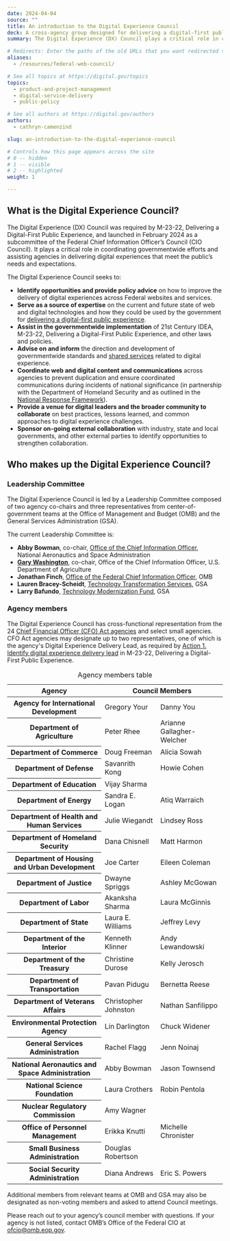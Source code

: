 ```yaml
---
date: 2024-04-04
source: ""
title: An introduction to the Digital Experience Council
deck: A cross-agency group designed for delivering a digital-first public experience
summary: The Digital Experience (DX) Council plays a critical role in coordinating governmentwide efforts and assisting agencies in delivering digital experiences that meet the public’s needs and expectations.

# Redirects: Enter the paths of the old URLs that you want redirected to this page.
aliases:
  - /resources/federal-web-council/

# See all topics at https://digital.gov/topics
topics:
  - product-and-project-management
  - digital-service-delivery
  - public-policy

# See all authors at https://digital.gov/authors
authors:
  - cathryn-camenzind

slug: an-introduction-to-the-digital-experience-council

# Controls how this page appears across the site
# 0 -- hidden
# 1 -- visible
# 2 -- highlighted
weight: 1

---
```


## What is the Digital Experience Council?

The Digital Experience (DX) Council was required by M-23-22, Delivering a Digital-First Public Experience, and launched in February 2024 as a subcommittee of the Federal Chief Information Officer’s Council (CIO Council). It plays a critical role in coordinating governmentwide efforts and assisting agencies in delivering digital experiences that meet the public’s needs and expectations.

The Digital Experience Council seeks to:

* **Identify opportunities and provide policy advice** on how to improve the delivery of digital experiences across Federal websites and services.
* **Serve as a source of expertise** on the current and future state of web and digital technologies and how they could be used by the government for [delivering a digital-first public experience](https://digital.gov/resources/delivering-digital-first-public-experience/).
* **Assist in the governmentwide implementation** of 21st Century IDEA, M-23-22, Delivering a Digital-First Public Experience, and other laws and policies.
* **Advise on and inform** the direction and development of governmentwide standards and [shared services](https://digital.gov/services/) related to digital experience.
* **Coordinate web and digital content and communications** across agencies to prevent duplication and ensure coordinated communications during incidents of national significance (in partnership with the Department of Homeland Security and as outlined in the [National Response Framework](https://www.fema.gov/emergency-managers/national-preparedness/frameworks/response)).
* **Provide a venue for digital leaders and the broader community to collaborate** on best practices, lessons learned, and common approaches to digital experience challenges.
* **Sponsor on-going external collaboration** with industry, state and local governments, and other external parties to identify opportunities to strengthen collaboration.

## Who makes up the Digital Experience Council?

### Leadership Committee

The Digital Experience Council is led by a Leadership Committee composed of two agency co-chairs and three representatives from center-of-government teams at the Office of Management and Budget (OMB) and the General Services Administration (GSA).

The current Leadership Committee is:

* **Abby Bowman**, co-chair, [Office of the Chief Information Officer](https://www.nasa.gov/ocio/), National Aeronautics and Space Administration
* **[Gary Washington](https://www.usda.gov/ocio/leadership/gary-washington)**, co-chair, Office of the Chief Information Officer, U.S. Department of Agriculture
* **Jonathan Finch**, [Office of the Federal Chief Information Officer](https://www.whitehouse.gov/omb/management/ofcio/), OMB
* **Lauren Bracey-Scheidt**, [Technology Transformation Services](https://www.gsa.gov/about-us/organization/federal-acquisition-service/technology-transformation-services), GSA
* **Larry Bafundo**, [Technology Modernization Fund](https://tmf.cio.gov/), GSA

### Agency members

The Digital Experience Council has cross-functional representation from the 24 [Chief Financial Officer (CFO) Act agencies](https://www.cfo.gov/members/) and select small agencies. CFO Act agencies may designate up to two representatives, one of which is the agency's Digital Experience Delivery Lead, as required by [Action 1. Identify digital experience delivery lead](https://digital.gov/resources/delivering-digital-first-public-experience/#action-1-identify-digital-experience-delivery-lead) in M-23-22, Delivering a Digital-First Public Experience.

<table class="usa-table usa-table--striped">
  <caption>Agency members table</caption>
  <thead>
    <tr>
      <th scope="col">Agency</th>
      <th scope="col" colspan="2">Council Members</th>
    </tr>
  </thead>
  <tbody>
    <tr>
      <th scope="row">Agency for International Development</th>
      <td>Gregory Your</td>
      <td>Danny You</td>
    </tr>
    <tr>
      <th scope="row">Department of Agriculture</th>
      <td>Peter Rhee</td>
      <td>Arianne Gallagher-Welcher</td>
    </tr>
    <tr>
      <th scope="row">Department of Commerce</th>
      <td>Doug Freeman</td>
      <td>Alicia Sowah</td>
    </tr>
    <tr>
      <th scope="row">Department of Defense</th>
      <td>Savanrith Kong</td>
      <td>Howie Cohen</td>
    </tr>
    <tr>
      <th scope="row">Department of Education</th>
      <td>Vijay Sharma</td>
      <td>&nbsp;</td>
    </tr>
    <tr>
      <th scope="row">Department of Energy</th>
      <td>Sandra E. Logan</td>
      <td>Atiq Warraich</td>
    </tr>
    <tr>
      <th scope="row">Department of Health and Human Services</th>
      <td>Julie Wiegandt</td>
      <td>Lindsey Ross</td>
    </tr>
    <tr>
      <th scope="row">Department of Homeland Security</th>
      <td>Dana Chisnell</td>
      <td>Matt Harmon</td>
    </tr>
    <tr>
      <th scope="row">Department of Housing and Urban
Development</th>
      <td>Joe Carter</td>
      <td>Eileen Coleman</td>
    </tr>
    <tr>
      <th scope="row">Department of Justice</th>
      <td>Dwayne Spriggs</td>
      <td>Ashley McGowan</td>
    </tr>
    <tr>
      <th scope="row">Department of Labor</th>
      <td>Akanksha Sharma</td>
      <td>Laura McGinnis</td>
    </tr>
    <tr>
      <th scope="row">Department of State</th>
      <td>Laura E. Williams</td>
      <td>Jeffrey Levy</td>
    </tr>
    <tr>
      <th scope="row">Department of the Interior</th>
      <td>Kenneth Klinner</td>
      <td>Andy Lewandowski</td>
    </tr>
    <tr>
      <th scope="row">Department of the Treasury</th>
      <td>Christine Durose</td>
      <td>Kelly Jerosch</td>
    </tr>
    <tr>
      <th scope="row">Department of Transportation</th>
      <td>Pavan Pidugu</td>
      <td>Bernetta Reese</td>
    </tr>
    <tr>
      <th scope="row">Department of Veterans Affairs</th>
      <td>Christopher Johnston</td>
      <td>Nathan Sanfilippo</td>
    </tr>
    <tr>
      <th scope="row">Environmental Protection Agency</th>
      <td>Lin Darlington</td>
      <td>Chuck Widener</td>
    </tr>
    <tr>
      <th scope="row">General Services Administration</th>
      <td>Rachel Flagg</td>
      <td>Jenn Noinaj</td>
    </tr>
    <tr>
      <th scope="row">National Aeronautics and Space
Administration</th>
      <td>Abby Bowman</td>
      <td>Jason Townsend</td>
    </tr>
    <tr>
      <th scope="row">National Science Foundation</th>
      <td>Laura Crothers</td>
      <td>Robin Pentola</td>
    </tr>
    <tr>
      <th scope="row">Nuclear Regulatory Commission</th>
      <td>Amy Wagner</td>
      <td>&nbsp;</td>
    </tr>
    <tr>
      <th scope="row">Office of Personnel Management</th>
      <td>Erikka Knutti</td>
      <td>Michelle Chronister</td>
    </tr>
    <tr>
      <th scope="row">Small Business Administration</th>
      <td>Douglas Robertson</td>
      <td>&nbsp;</td>
    </tr>
    <tr>
      <th scope="row">Social Security Administration</th>
      <td>Diana Andrews</td>
      <td>Eric S. Powers</td>
    </tr>
  </tbody>
</table>

Additional members from relevant teams at OMB and GSA may also be designated as non-voting members and asked to attend Council meetings.

Please reach out to your agency’s council member with questions. If your agency is not listed, contact OMB’s Office of the Federal CIO at ofcio@omb.eop.gov.
